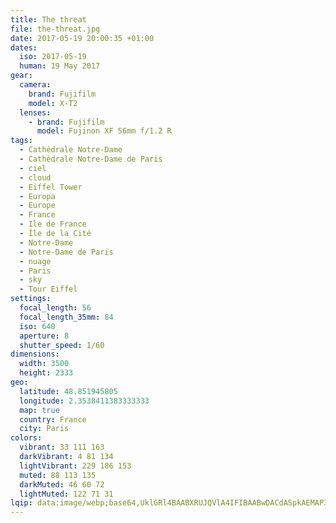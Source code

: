 ```yaml
---
title: The threat
file: the-threat.jpg
date: 2017-05-19 20:00:35 +01:00
dates:
  iso: 2017-05-19
  human: 19 May 2017
gear:
  camera:
    brand: Fujifilm
    model: X-T2
  lenses:
    - brand: Fujifilm
      model: Fujinon XF 56mm f/1.2 R
tags:
  - Cathédrale Notre-Dame
  - Cathédrale Notre-Dame de Paris
  - ciel
  - cloud
  - Eiffel Tower
  - Europa
  - Europe
  - France
  - Ile de France
  - Île de la Cité
  - Notre-Dame
  - Notre-Dame de Paris
  - nuage
  - Paris
  - sky
  - Tour Eiffel
settings:
  focal_length: 56
  focal_length_35mm: 84
  iso: 640
  aperture: 8
  shutter_speed: 1/60
dimensions:
  width: 3500
  height: 2333
geo:
  latitude: 48.851945805
  longitude: 2.3538411383333333
  map: true
  country: France
  city: Paris
colors:
  vibrant: 33 111 163
  darkVibrant: 4 81 134
  lightVibrant: 229 186 153
  muted: 88 113 135
  darkMuted: 46 60 72
  lightMuted: 122 71 31
lqip: data:image/webp;base64,UklGRl4BAABXRUJQVlA4IFIBAABwDACdASpkAEMAP3Gqyl00rKksrNW56pAuCUAYsYWLAf12+JAaBhkXEI0OND00ttsqCuyr9wrExlKxmgjQXGYwtwvUXh6LD1qZXDUiR+UyX0cmLZJM0jBKnhzOEIlUiG4HnMDz/753X4FZ/mAA/uzJVBsnelTege9SDMEKMgmWqgyqn6Y29gus9P6c8nlza/rI/OxKsqDEvZ2wjgM5PgXop8YRZXbghD4vNHMQjH3PzpWcCmrbe+HYdP6K11A7S+jatAb3MrzymuviwEvPd21EOxT9Z4yhzTrcczB1Li+be0dZgY8H3MTh6p+33FP95xBex5Vcb8Xhfl1Max0pJvnu3MwpxaqnTSmVzljs5aJgwPwD8DkXejp0OoKelHM/2KGJgeXL7CHbNwCCopeskC+Pe1y4votLOhANOwbjeC6KEO30pX2N2lqU8/ftMC7Q3gAAAA==
---
```



